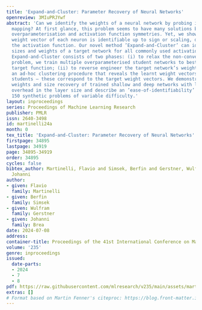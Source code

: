 ```yaml
---
title: 'Expand-and-Cluster: Parameter Recovery of Neural Networks'
openreview: 3MIuPRJYwf
abstract: 'Can we identify the weights of a neural network by probing its input-output
  mapping? At first glance, this problem seems to have many solutions because of permutation,
  overparameterisation and activation function symmetries. Yet, we show that the incoming
  weight vector of each neuron is identifiable up to sign or scaling, depending on
  the activation function. Our novel method ’Expand-and-Cluster’ can identify layer
  sizes and weights of a target network for all commonly used activation functions.
  Expand-and-Cluster consists of two phases: (i) to relax the non-convex optimisation
  problem, we train multiple overparameterised student networks to best imitate the
  target function; (ii) to reverse engineer the target network’s weights, we employ
  an ad-hoc clustering procedure that reveals the learnt weight vectors shared between
  students – these correspond to the target weight vectors. We demonstrate successful
  weights and size recovery of trained shallow and deep networks with less than 10%
  overhead in the layer size and describe an ’ease-of-identifiability’ axis by analysing
  150 synthetic problems of variable difficulty.'
layout: inproceedings
series: Proceedings of Machine Learning Research
publisher: PMLR
issn: 2640-3498
id: martinelli24a
month: 0
tex_title: 'Expand-and-Cluster: Parameter Recovery of Neural Networks'
firstpage: 34895
lastpage: 34919
page: 34895-34919
order: 34895
cycles: false
bibtex_author: Martinelli, Flavio and Simsek, Berfin and Gerstner, Wulfram and Brea,
  Johanni
author:
- given: Flavio
  family: Martinelli
- given: Berfin
  family: Simsek
- given: Wulfram
  family: Gerstner
- given: Johanni
  family: Brea
date: 2024-07-08
address:
container-title: Proceedings of the 41st International Conference on Machine Learning
volume: '235'
genre: inproceedings
issued:
  date-parts:
  - 2024
  - 7
  - 8
pdf: https://raw.githubusercontent.com/mlresearch/v235/main/assets/martinelli24a/martinelli24a.pdf
extras: []
# Format based on Martin Fenner's citeproc: https://blog.front-matter.io/posts/citeproc-yaml-for-bibliographies/
---
```

